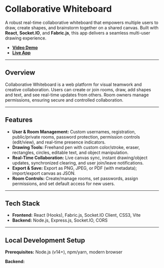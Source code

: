 # Collaborative Whiteboard

A robust real-time collaborative whiteboard that empowers multiple users to draw, create shapes, and brainstorm together on a shared canvas. Built with **React**, **Socket.IO**, and **Fabric.js**, this app delivers a seamless multi-user drawing experience.

- **[Video Demo](https://drive.google.com/file/d/1MYpivnUKpjG9yGNIIUdo7_Uy0qCWTSl1/view?usp=drive_link)**
- **[Live App](https://collaborative-whiteboard-project.vercel.app/)**

---

## Overview

Collaborative Whiteboard is a web platform for visual teamwork and creative collaboration. Users can create or join rooms, draw, add shapes and text, and see real-time updates from others. Room owners manage permissions, ensuring secure and controlled collaboration.

---

## Features

- **User & Room Management:** Custom usernames, registration, public/private rooms, password protection, permission controls (edit/view), and real-time presence indicators.
- **Drawing Tools:** Freehand pen with custom color/stroke, eraser, rectangles, circles, editable text, and object manipulation.
- **Real-Time Collaboration:** Live canvas sync, instant drawing/object updates, synchronized clearing, and user join/leave notifications.
- **Export & Save:** Export as PNG, JPEG, or PDF (with metadata); import/export canvas as JSON.
- **Room Controls:** Create/manage rooms, set passwords, assign permissions, and set default access for new users.

---

## Tech Stack

- **Frontend:** React (Hooks), Fabric.js, Socket.IO Client, CSS3, Vite
- **Backend:** Node.js, Express.js, Socket.IO, CORS

---

## Local Development Setup

**Prerequisites:** Node.js (v14+), npm/yarn, modern browser

**Backend:**

